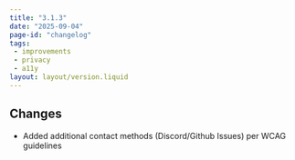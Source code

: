 ```yaml
---
title: "3.1.3"
date: "2025-09-04"
page-id: "changelog"
tags: 
 - improvements
 - privacy
 - a11y
layout: layout/version.liquid
---
```


## Changes
- Added additional contact methods (Discord/Github Issues) per WCAG guidelines
